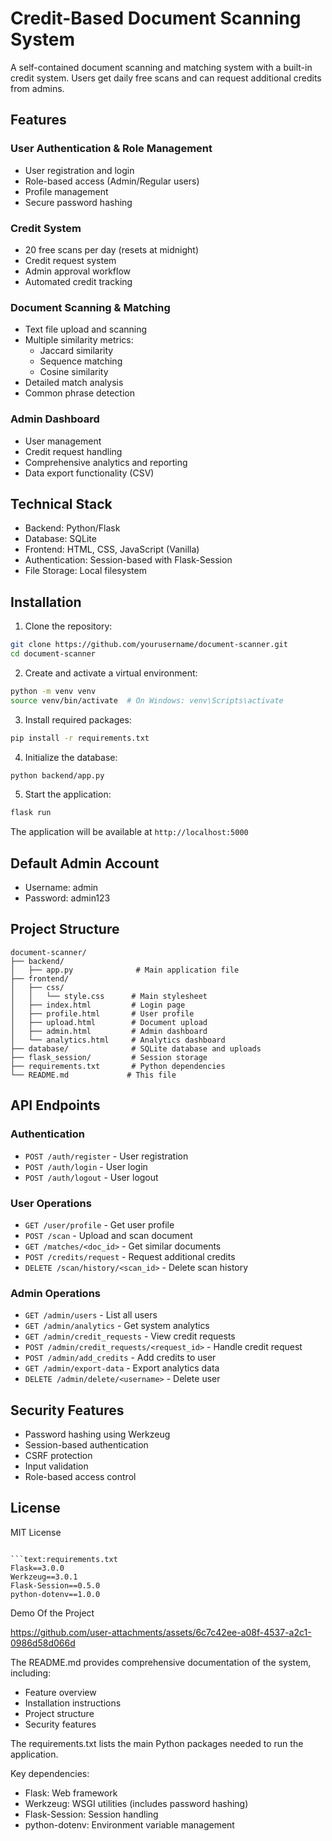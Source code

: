 # Credit-Based Document Scanning System

A self-contained document scanning and matching system with a built-in credit system. Users get daily free scans and can request additional credits from admins.

## Features

### User Authentication & Role Management
- User registration and login
- Role-based access (Admin/Regular users)
- Profile management
- Secure password hashing

### Credit System
- 20 free scans per day (resets at midnight)
- Credit request system
- Admin approval workflow
- Automated credit tracking

### Document Scanning & Matching
- Text file upload and scanning
- Multiple similarity metrics:
  - Jaccard similarity
  - Sequence matching
  - Cosine similarity
- Detailed match analysis
- Common phrase detection

### Admin Dashboard
- User management
- Credit request handling
- Comprehensive analytics and reporting
- Data export functionality (CSV)

## Technical Stack

- Backend: Python/Flask
- Database: SQLite
- Frontend: HTML, CSS, JavaScript (Vanilla)
- Authentication: Session-based with Flask-Session
- File Storage: Local filesystem

## Installation

1. Clone the repository:
```bash
git clone https://github.com/yourusername/document-scanner.git
cd document-scanner
```

2. Create and activate a virtual environment:
```bash
python -m venv venv
source venv/bin/activate  # On Windows: venv\Scripts\activate
```

3. Install required packages:
```bash
pip install -r requirements.txt
```

4. Initialize the database:
```bash
python backend/app.py
```

5. Start the application:
```bash
flask run
```

The application will be available at `http://localhost:5000`

## Default Admin Account

- Username: admin
- Password: admin123

## Project Structure

```
document-scanner/
├── backend/
│   ├── app.py              # Main application file
├── frontend/
│   ├── css/
│   │   └── style.css      # Main stylesheet
│   ├── index.html         # Login page
│   ├── profile.html       # User profile
│   ├── upload.html        # Document upload
│   ├── admin.html         # Admin dashboard
│   └── analytics.html     # Analytics dashboard
├── database/              # SQLite database and uploads
├── flask_session/         # Session storage
├── requirements.txt       # Python dependencies
└── README.md             # This file
```

## API Endpoints

### Authentication
- `POST /auth/register` - User registration
- `POST /auth/login` - User login
- `POST /auth/logout` - User logout

### User Operations
- `GET /user/profile` - Get user profile
- `POST /scan` - Upload and scan document
- `GET /matches/<doc_id>` - Get similar documents
- `POST /credits/request` - Request additional credits
- `DELETE /scan/history/<scan_id>` - Delete scan history

### Admin Operations
- `GET /admin/users` - List all users
- `GET /admin/analytics` - Get system analytics
- `GET /admin/credit_requests` - View credit requests
- `POST /admin/credit_requests/<request_id>` - Handle credit request
- `POST /admin/add_credits` - Add credits to user
- `GET /admin/export-data` - Export analytics data
- `DELETE /admin/delete/<username>` - Delete user

## Security Features

- Password hashing using Werkzeug
- Session-based authentication
- CSRF protection
- Input validation
- Role-based access control

## License

MIT License
```

```text:requirements.txt
Flask==3.0.0
Werkzeug==3.0.1
Flask-Session==0.5.0
python-dotenv==1.0.0
```
Demo Of the Project

https://github.com/user-attachments/assets/6c7c42ee-a08f-4537-a2c1-0986d58d066d


The README.md provides comprehensive documentation of the system, including:
- Feature overview
- Installation instructions
- Project structure
- Security features

The requirements.txt lists the main Python packages needed to run the application.

Key dependencies:
- Flask: Web framework
- Werkzeug: WSGI utilities (includes password hashing)
- Flask-Session: Session handling
- python-dotenv: Environment variable management
